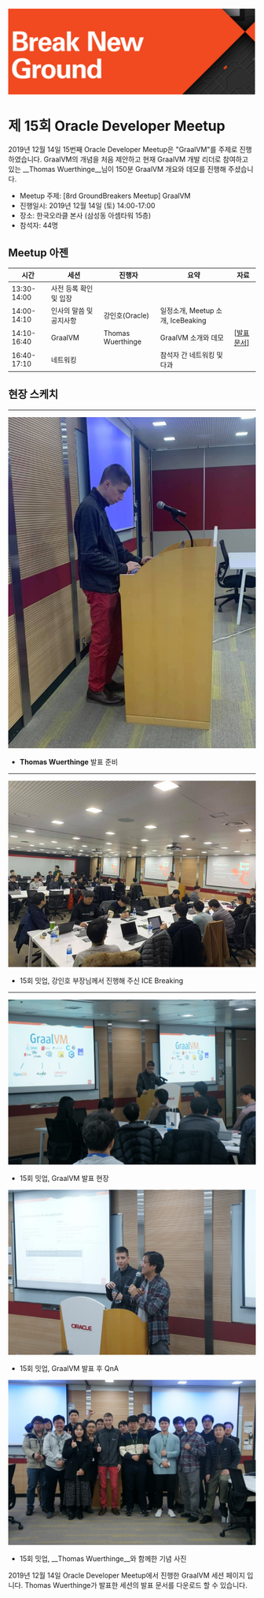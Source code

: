 ![](./images/logo.jpg)

# 제 15회 Oracle Developer Meetup

2019년 12월 14일 15번째 Oracle Developer Meetup은 "GraalVM"를 주제로 진행하였습니다. GraalVM의 개념을 처음 제안하고 현재 GraalVM 개발 리더로 참여하고 있는 __Thomas Wuerthinge__님이 150분 GraalVM 개요와 데모를 진행해 주셨습니다.

- Meetup 주제: [8rd GroundBreakers Meetup] GraalVM
- 진행일시: 2019년 12월 14일 (토) 14:00-17:00
- 장소: 한국오라클 본사 (삼성동 아셈타워 15층)
- 참석자: 44명

## Meetup 아젠

|시간|세션|진행자|요약|자료|
|--|--|--|--|--|
|13:30-14:00|사전 등록 확인 및 입장||||
|14:00-14:10|인사의 말씀 및 공지사항|강인호(Oracle)|일정소개, Meetup 소개, IceBeaking||
|14:10-16:40|GraalVM|Thomas Wuerthinge|GraalVM 소개와 데모|[[발표문서](./docs/15th/GraalVM_Overview_Compact.pdf)]|
|16:40-17:10|네트워킹||참석자 간 네트워킹 및 다과||

## 현장 스케치

----
![](./images/15th/001.jpg)
- __Thomas Wuerthinge__ 발표 준비

----
![](./images/15th/005.jpg)
- 15회 밋업, 강인호 부장님께서 진행해 주신 ICE Breaking
----
![](./images/15th/010.jpg)
- 15회 밋업, GraalVM 발표 현장

![](./images/15th/020.jpg)
- 15회 밋업, GraalVM 발표 후 QnA

![](./images/15th/050.jpg)
- 15회 밋업, __Thomas Wuerthinge__와 함께한 기념 사진



2019년 12월 14일 Oracle Developer Meetup에서 진행한 GraalVM 세션 페이지 입니다. Thomas Wuerthinge가 발표한 세션의 발표 문서를 다운로드 할 수 있습니다.
